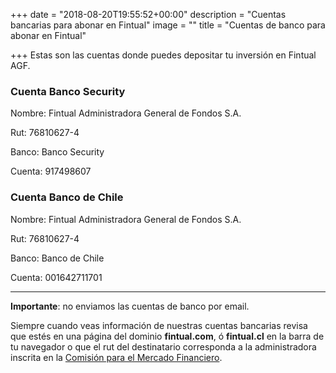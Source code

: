 +++
date = "2018-08-20T19:55:52+00:00"
description = "Cuentas bancarias para abonar en Fintual"
image = ""
title = "Cuentas de banco para abonar en Fintual"

+++
Estas son las cuentas donde puedes depositar tu inversión en Fintual AGF.

### Cuenta Banco Security

Nombre: Fintual Administradora General de Fondos S.A.

Rut: 76810627-4

Banco: Banco Security

Cuenta: 917498607

### Cuenta Banco de Chile

Nombre: Fintual Administradora General de Fondos S.A.

Rut: 76810627-4

Banco: Banco de Chile

Cuenta: 001642711701

***

**Importante**: no enviamos las cuentas de banco por email.

Siempre cuando veas información de nuestras cuentas bancarias revisa que estés en una página del dominio **fintual.com**, ó **fintual.cl** en la barra de tu navegador o que el rut del destinatario corresponda a la administradora inscrita en la [Comisión para el Mercado Financiero](http://www.cmfchile.cl/institucional/mercados/entidad.php?auth=&send=&mercado=V&rut=76810627&grupo=&tipoentidad=RGAGF&vig=VI&row=AAAwy2ACTAAAB4AAAP&control=svs&pestania=1).